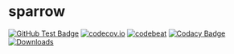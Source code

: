 <div>
  <h1>sparrow</h1>
</div>

[![GitHub Test Badge](https://github.com/loustler/sparrow/workflows/Test/badge.svg)](https://github.com/loustler/sparrow/actions)
[![codecov.io](https://codecov.io/gh/loustler/sparrow/branch/main/graph/badge.svg?branch=main)](https://codecov.io/gh/loustler/sparrow?branch=main)
[![codebeat](https://goreportcard.com/badge/github.com/loustler/sparrow)](https://goreportcard.com/report/github.com/loustler/sparrow)
[![Codacy Badge](https://app.codacy.com/project/badge/Grade/e150b7ede2114388921943bf23d95161)](https://www.codacy.com/gh/loustler/sparrow/dashboard?utm_source=github.com&amp;utm_medium=referral&amp;utm_content=loustler/sparrow&amp;utm_campaign=Badge_Grade)
[![Downloads](https://img.shields.io/github/downloads/loustler/sparrow/total.svg)](https://github.com/loustler/sparrow/releases/latest)